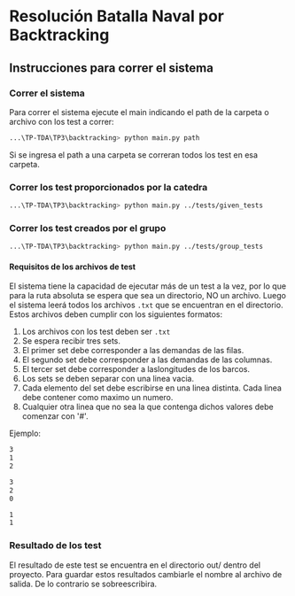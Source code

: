 # Resolución Batalla Naval por Backtracking
## Instrucciones para correr el sistema

### Correr el sistema
Para correr el sistema ejecute el main indicando el path de la carpeta  o archivo con los test a correr:

```bash
...\TP-TDA\TP3\backtracking> python main.py path
```
Si se ingresa el path a una carpeta se correran todos los test en esa carpeta.

### Correr los test proporcionados por la catedra
```bash
...\TP-TDA\TP3\backtracking> python main.py ../tests/given_tests
```

### Correr los test creados por el grupo
```bash
...\TP-TDA\TP3\backtracking> python main.py ../tests/group_tests
```

#### Requisitos de los archivos de test

El sistema tiene la capacidad de ejecutar más de un test a la vez, por lo que para la ruta absoluta se espera que sea un directorio, NO un archivo. Luego el sistema leerá todos los archivos `.txt` que se encuentran en el directorio. Estos archivos deben cumplir con los siguientes formatos: 

1. Los archivos con los test deben ser `.txt`
2. Se espera recibir tres sets.
3. El primer set debe corresponder a las demandas de las filas.
4. El segundo set debe corresponder a las demandas de las columnas.
5. El tercer set debe corresponder a laslongitudes de los barcos.
6. Los sets se deben separar con una linea vacia.
7. Cada elemento del set debe escribirse en una linea distinta. Cada linea debe contener como maximo un numero.
8. Cualquier otra linea que no sea la que contenga dichos valores debe comenzar con '#'.

Ejemplo:
```bash
3
1
2

3
2
0

1
1
```
### Resultado de los test
El resultado de este test se encuentra en el directorio out/ dentro del proyecto.
Para guardar estos resultados cambiarle el nombre al archivo de salida.
De lo contrario se sobreescribira.
